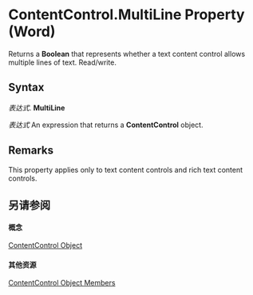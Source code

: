
# ContentControl.MultiLine Property (Word)

Returns a  **Boolean** that represents whether a text content control allows multiple lines of text. Read/write.


## Syntax

 _表达式_. **MultiLine**

 _表达式_ An expression that returns a **ContentControl** object.


## Remarks

This property applies only to text content controls and rich text content controls.


## 另请参阅


#### 概念


[ContentControl Object](783dec26-9b63-11f8-6187-985f9c815f27.md)
#### 其他资源


[ContentControl Object Members](http://msdn.microsoft.com/library/d5aa195c-8d7a-0bad-09fa-6f1bfc9828cc%28Office.15%29.aspx)